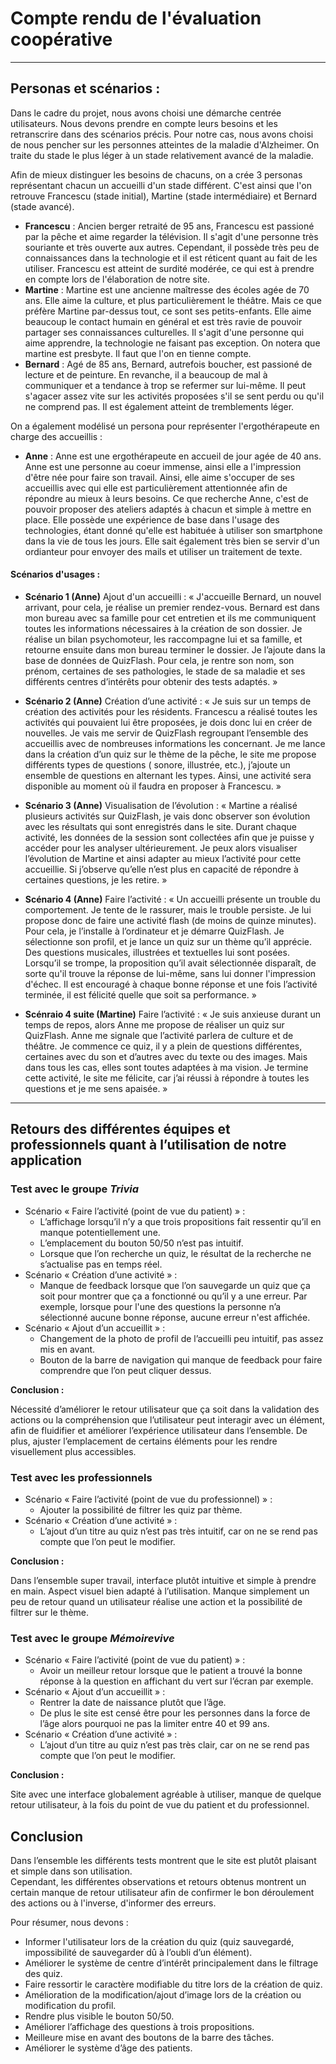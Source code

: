 # Compte rendu de l'évaluation coopérative

------

## Personas et scénarios :

Dans le cadre du projet, nous avons choisi une démarche centrée utilisateurs. Nous devons prendre en compte leurs besoins et les retranscrire dans des scénarios
précis. Pour notre cas, nous avons choisi de nous pencher sur les personnes atteintes de la maladie d'Alzheimer. On traite du stade le plus léger à un stade
relativement avancé de la maladie.

Afin de mieux distinguer les besoins de chacuns, on a crée 3 personas représentant chacun un accueilli d'un stade différent. C'est ainsi que l'on retrouve
Francescu (stade initial), Martine (stade intermédiaire) et Bernard (stade avancé).

- **Francescu** : Ancien berger retraité de 95 ans, Francescu est passioné par la pêche et aime regarder la télévision. Il s'agit d'une personne très souriante
  et très ouverte aux autres. Cependant, il possède très peu de connaissances dans la technologie et il est réticent quant au fait de les utiliser. Francescu
  est atteint de surdité modérée, ce qui est à prendre en compte lors de l'élaboration de notre site.
- **Martine** :  Martine est une ancienne maîtresse des écoles agée de 70 ans. Elle aime la culture, et plus particulièrement le théâtre. Mais ce que préfère
  Martine par-dessus tout, ce sont ses petits-enfants. Elle aime beaucoup le contact humain en général et est très ravie de pouvoir partager ses connaissances
  culturelles. Il s'agit d'une personne qui aime apprendre, la technologie ne faisant pas exception. On notera que martine est presbyte. Il faut que l'on en
  tienne compte.
- **Bernard** : Agé de 85 ans, Bernard, autrefois boucher, est passioné de lecture et de peinture. En revanche, il a beaucoup de mal à communiquer et a tendance
  à trop se refermer sur lui-même. Il peut s'agacer assez vite sur les activités proposées s'il se sent perdu ou qu'il ne comprend pas. Il est également atteint
  de tremblements léger.

On a également modélisé un persona pour représenter l'ergothérapeute en charge des accueillis :

- **Anne** : Anne est une ergothérapeute en accueil de jour agée de 40 ans. Anne est une personne au coeur immense, ainsi elle a l'impression d'être née pour
  faire son travail. Ainsi, elle aime s'occuper de ses accueillis avec qui elle est particulièrement attentionnée afin de répondre au mieux à leurs besoins. Ce
  que recherche Anne, c'est de pouvoir proposer des ateliers adaptés à chacun et simple à mettre en place. Elle possède une expérience de base dans l'usage des
  technologies, étant donné qu'elle est habituée à utiliser son smartphone dans la vie de tous les jours. Elle sait également très bien se servir d'un
  ordianteur pour envoyer des mails et utiliser un traitement de texte.

#### Scénarios d'usages :

- **Scénario 1 (Anne)** Ajout d'un accueilli : « J'accueille Bernard, un nouvel arrivant, pour cela, je réalise un premier rendez-vous. Bernard est dans mon
  bureau avec sa famille pour cet entretien et ils me communiquent toutes les informations nécessaires à la création de son dossier. Je réalise un bilan
  psychomoteur, les raccompagne lui et sa famille, et retourne ensuite dans mon bureau terminer le dossier. Je l’ajoute dans la base de données de QuizFlash.
  Pour cela, je rentre son nom, son prénom, certaines de ses pathologies, le stade de sa maladie et ses différents centres d’intérêts pour obtenir des tests
  adaptés. »


- **Scénario 2 (Anne)** Création d’une activité : « Je suis sur un temps de création des activités pour les résidents. Francescu a réalisé toutes les activités
  qui pouvaient lui être proposées, je dois donc lui en créer de nouvelles. Je vais me servir de QuizFlash regroupant l’ensemble des accueillis avec de
  nombreuses informations les concernant. Je me lance dans la création d’un quiz sur le thème de la pêche, le site me propose différents types de questions (
  sonore, illustrée, etc.), j’ajoute un ensemble de questions en alternant les types. Ainsi, une activité sera disponible au moment où il faudra en proposer à
  Francescu. »


- **Scénario 3 (Anne)** Visualisation de l’évolution : « Martine a réalisé plusieurs activités sur QuizFlash, je vais donc observer son évolution avec les
  résultats qui sont enregistrés dans le site. Durant chaque activité, les données de la session sont collectées afin que je puisse y accéder pour les analyser
  ultérieurement. Je peux alors visualiser l’évolution de Martine et ainsi adapter au mieux l’activité pour cette accueillie. Si j’observe qu’elle n’est plus en
  capacité de répondre à certaines questions, je les retire. »


- **Scénario 4 (Anne)** Faire l’activité : « Un accueilli présente un trouble du comportement. Je tente de le rassurer, mais le trouble persiste. Je lui propose
  donc de faire une activité flash (de moins de quinze minutes). Pour cela, je l’installe à l’ordinateur et je démarre QuizFlash. Je sélectionne son profil, et
  je lance un quiz sur un thème qu’il apprécie. Des questions musicales, illustrées et textuelles lui sont posées. Lorsqu’il se trompe, la proposition qu’il
  avait sélectionnée disparaît, de sorte qu'il trouve la réponse de lui-même, sans lui donner l'impression d'échec. Il est encouragé à chaque bonne réponse et
  une fois l’activité terminée, il est félicité quelle que soit sa performance. »


- **Scénraio 4 suite (Martine)** Faire l’activité : « Je suis anxieuse durant un temps de repos, alors Anne me propose de réaliser un quiz sur QuizFlash. Anne
  me signale que l’activité parlera de culture et de théâtre. Je commence ce quiz, il y a plein de questions différentes, certaines avec du son et d’autres avec
  du texte ou des images. Mais dans tous les cas, elles sont toutes adaptées à ma vision. Je termine cette activité, le site me félicite, car j’ai réussi à
  répondre à toutes les questions et je me sens apaisée. »

--------

## Retours des différentes équipes et professionnels quant à l’utilisation de notre application

### Test avec le groupe *Trivia*

- Scénario « Faire l’activité (point de vue du patient) » :
    - L’affichage lorsqu’il n’y a que trois propositions fait ressentir qu’il en manque potentiellement une.
    - L’emplacement du bouton 50/50 n’est pas intuitif.
    - Lorsque que l’on recherche un quiz, le résultat de la recherche ne s’actualise pas en temps réel.
- Scénario « Création d’une activité » :
    - Manque de feedback lorsque que l’on sauvegarde un quiz que ça soit pour montrer que ça a fonctionné ou qu’il y a une erreur.
      Par exemple, lorsque pour l'une des questions la personne n’a sélectionné aucune bonne réponse, aucune erreur n'est affichée.
- Scénario « Ajout d’un accueillit » :
    - Changement de la photo de profil de l’accueilli peu intuitif, pas assez mis en avant.
    - Bouton de la barre de navigation qui manque de feedback pour faire comprendre que l’on peut cliquer dessus.

**Conclusion :**

Nécessité d’améliorer le retour utilisateur que ça soit dans la validation des actions ou la compréhension que l’utilisateur peut interagir avec un élément,
afin de fluidifier et améliorer l’expérience utilisateur dans l’ensemble. De plus, ajuster l’emplacement de certains éléments pour les rendre visuellement plus accessibles.

### Test avec les professionnels

- Scénario « Faire l’activité (point de vue du professionnel) » :
    - Ajouter la possibilité de filtrer les quiz par thème.
- Scénario « Création d’une activité » :
    - L’ajout d’un titre au quiz n’est pas très intuitif, car on ne se rend pas compte que l’on peut le modifier.

**Conclusion :**

Dans l’ensemble super travail, interface plutôt intuitive et simple à prendre en main. Aspect visuel bien adapté à l’utilisation.
Manque simplement un peu de retour quand un utilisateur réalise une action et la possibilité de filtrer sur le thème.

### Test avec le groupe *Mémoirevive*

- Scénario « Faire l’activité (point de vue du patient) » :
    - Avoir un meilleur retour lorsque que le patient a trouvé la bonne réponse à la question en affichant du vert sur l’écran par exemple.
- Scénario « Ajout d’un accueillit » :
    - Rentrer la date de naissance plutôt que l’âge.
    - De plus le site est censé être pour les personnes dans la force de l’âge alors pourquoi ne pas la limiter entre 40 et 99 ans.
- Scénario « Création d’une activité » :
    - L’ajout d’un titre au quiz n’est pas très clair, car on ne se rend pas compte que l’on peut le modifier.

**Conclusion :**

Site avec une interface globalement agréable à utiliser, manque de quelque retour utilisateur, à la fois du point de vue du patient et du professionnel.

## Conclusion

Dans l’ensemble les différents tests montrent que le site est plutôt plaisant et simple dans son utilisation.  
Cependant, les différentes observations et retours obtenus montrent un certain manque de retour utilisateur
afin de confirmer le bon déroulement des actions ou à l'inverse, d'informer des erreurs.

Pour résumer, nous devons :

- Informer l'utilisateur lors de la création du quiz (quiz sauvegardé, impossibilité de sauvegarder dû à l’oubli d’un élément).
- Améliorer le système de centre d’intérêt principalement dans le filtrage des quiz.
- Faire ressortir le caractère modifiable du titre lors de la création de quiz.
- Amélioration de la modification/ajout d’image lors de la création ou modification du profil.
- Rendre plus visible le bouton 50/50.
- Améliorer l’affichage des questions à trois propositions.
- Meilleure mise en avant des boutons de la barre des tâches.
- Améliorer le système d’âge des patients.